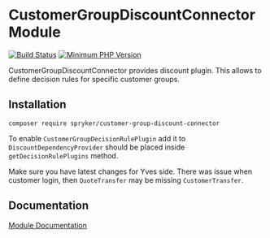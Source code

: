 # CustomerGroupDiscountConnector Module
[![Build Status](https://travis-ci.org/spryker/customer-group-discount-connector.svg)](https://travis-ci.org/spryker/customer-group-discount-connector)
[![Minimum PHP Version](https://img.shields.io/badge/php-%3E%3D%207.2-8892BF.svg)](https://php.net/)

CustomerGroupDiscountConnector provides discount plugin. This allows to define decision rules for specific customer groups.

## Installation

```
composer require spryker/customer-group-discount-connector
```

To enable `CustomerGroupDecisionRulePlugin` add it to `DiscountDependencyProvider` should be placed inside `getDecisionRulePlugins` method. 

Make sure you have latest changes for Yves side. There was issue when customer login, then `QuoteTransfer` may be missing `CustomerTransfer`.

## Documentation

[Module Documentation](https://academy.spryker.com/developing_with_spryker/module_guide/customer_management/customer/customer.html)
